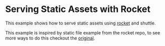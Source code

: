 # Serving Static Assets with Rocket

This example shows how to serve static assets using [rocket](https://github.com/SergioBenitez/Rocket/) and shuttle.

This example is inspired by static file example from the rocket repo, to see more ways to do this checkout the [original](https://github.com/SergioBenitez/Rocket/blob/master/examples/static-files/src/main.rs).
